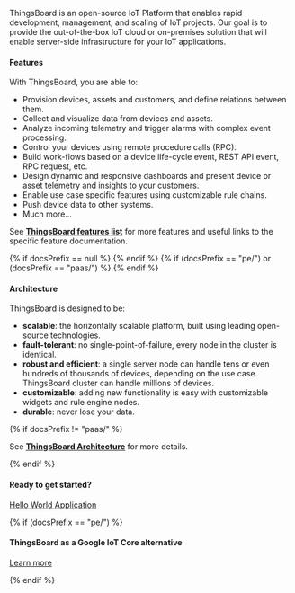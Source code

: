
ThingsBoard is an open-source IoT Platform that enables rapid development, management, and scaling of IoT projects. 
Our goal is to provide the out-of-the-box IoT cloud or on-premises solution that will enable server-side infrastructure for your IoT applications. 

#### Features

With ThingsBoard, you are able to:

 - Provision devices, assets and customers, and define relations between them.
 - Collect and visualize data from devices and assets. 
 - Analyze incoming telemetry and trigger alarms with complex event processing.
 - Control your devices using remote procedure calls (RPC).
 - Build work-flows based on a device life-cycle event, REST API event, RPC request, etc.
 - Design dynamic and responsive dashboards and present device or asset telemetry  and insights to your customers.  
 - Enable use case specific features using customizable rule chains.
 - Push device data to other systems.
 - Much more...
 
See [**ThingsBoard features list**](/docs/{{docsPrefix}}#features) for more features and useful links to the specific feature documentation. 

{% if docsPrefix == null %}
<object width="100%" data="/images/reference/thingsboard-architecture.svg"></object>
{% endif %}
{% if (docsPrefix == "pe/") or (docsPrefix == "paas/") %}
<object width="100%" data="/images/reference/thingsboard-architecture-pe.svg"></object>
{% endif %}

#### Architecture

ThingsBoard is designed to be:

* **scalable**: the horizontally scalable platform, built using leading open-source technologies.
* **fault-tolerant**: no single-point-of-failure, every node in the cluster is identical.
* **robust and efficient**: a single server node can handle tens or even hundreds of thousands of devices, depending on the use case. 
ThingsBoard cluster can handle millions of devices.
* **customizable**: adding new functionality is easy with customizable widgets and rule engine nodes.
* **durable**: never lose your data.

{% if docsPrefix != "paas/" %}

See [**ThingsBoard Architecture**](/docs/{{docsPrefix}}reference) for more details.

{% endif %}

#### Ready to get started?

<p><a href="/docs/{{docsPrefix}}getting-started-guides/helloworld" class="button">Hello World Application</a></p>

{% if (docsPrefix == "pe/") %}
#### ThingsBoard as a Google IoT Core alternative

<p><a href="/google-iot-core-alternative" class="button">Learn more</a></p>

{% endif %}
